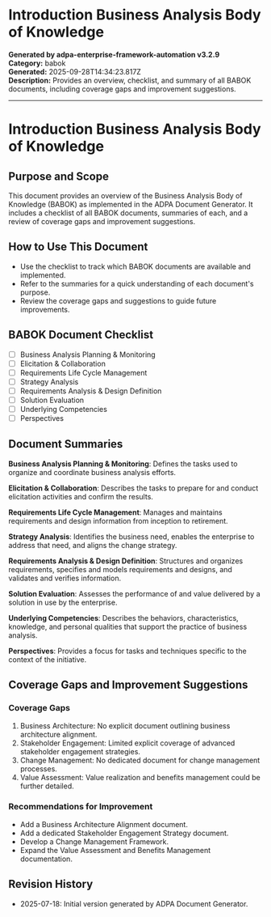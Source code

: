 # Introduction Business Analysis Body of Knowledge

**Generated by adpa-enterprise-framework-automation v3.2.9**  
**Category:** babok  
**Generated:** 2025-09-28T14:34:23.817Z  
**Description:** Provides an overview, checklist, and summary of all BABOK documents, including coverage gaps and improvement suggestions.

---

# Introduction Business Analysis Body of Knowledge

## Purpose and Scope
This document provides an overview of the Business Analysis Body of Knowledge (BABOK) as implemented in the ADPA Document Generator. It includes a checklist of all BABOK documents, summaries of each, and a review of coverage gaps and improvement suggestions.

## How to Use This Document
- Use the checklist to track which BABOK documents are available and implemented.
- Refer to the summaries for a quick understanding of each document's purpose.
- Review the coverage gaps and suggestions to guide future improvements.

## BABOK Document Checklist
- [ ] Business Analysis Planning & Monitoring
- [ ] Elicitation & Collaboration
- [ ] Requirements Life Cycle Management
- [ ] Strategy Analysis
- [ ] Requirements Analysis & Design Definition
- [ ] Solution Evaluation
- [ ] Underlying Competencies
- [ ] Perspectives

## Document Summaries

**Business Analysis Planning & Monitoring**: Defines the tasks used to organize and coordinate business analysis efforts.

**Elicitation & Collaboration**: Describes the tasks to prepare for and conduct elicitation activities and confirm the results.

**Requirements Life Cycle Management**: Manages and maintains requirements and design information from inception to retirement.

**Strategy Analysis**: Identifies the business need, enables the enterprise to address that need, and aligns the change strategy.

**Requirements Analysis & Design Definition**: Structures and organizes requirements, specifies and models requirements and designs, and validates and verifies information.

**Solution Evaluation**: Assesses the performance of and value delivered by a solution in use by the enterprise.

**Underlying Competencies**: Describes the behaviors, characteristics, knowledge, and personal qualities that support the practice of business analysis.

**Perspectives**: Provides a focus for tasks and techniques specific to the context of the initiative.

## Coverage Gaps and Improvement Suggestions

### Coverage Gaps
1. Business Architecture: No explicit document outlining business architecture alignment.
2. Stakeholder Engagement: Limited explicit coverage of advanced stakeholder engagement strategies.
3. Change Management: No dedicated document for change management processes.
4. Value Assessment: Value realization and benefits management could be further detailed.

### Recommendations for Improvement
- Add a Business Architecture Alignment document.
- Add a dedicated Stakeholder Engagement Strategy document.
- Develop a Change Management Framework.
- Expand the Value Assessment and Benefits Management documentation.

## Revision History
- 2025-07-18: Initial version generated by ADPA Document Generator.

